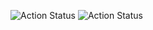 ![Action Status](https://github.com/ohcho-dev/AtomicDesign/workflows/Monitor%20-%20b%2FDev%20a%2FBuild/badge.svg) 
![Action Status](https://github.com/ohcho-dev/AtomicDesign/workflows/Monitor%20-%20b%2FMain%20a%2FBuild/badge.svg)